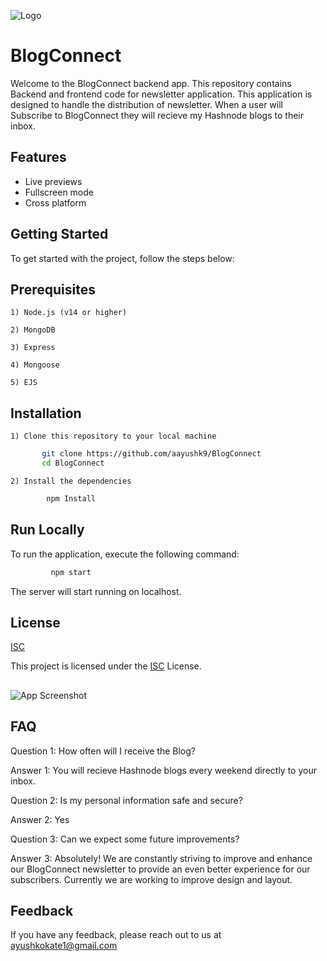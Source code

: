 
![Logo](https://th.bing.com/th/id/OIP.TaJKUtzWmFGnUsVJzwlqmAAAAA?pid=ImgDet&w=200&h=200&rs=1)


# BlogConnect

Welcome to the BlogConnect backend app. This repository contains Backend and frontend code for newsletter application. This application is designed to handle the distribution of newsletter.
When a user will Subscribe to BlogConnect they will recieve my Hashnode blogs to their inbox. 


## Features

- Live previews
- Fullscreen mode
- Cross platform


## Getting Started

 To get started with the project, follow the steps below:
## Prerequisites

    1) Node.js (v14 or higher)

    2) MongoDB

    3) Express

    4) Mongoose

    5) EJS


## Installation

    1) Clone this repository to your local machine

```bash
       git clone https://github.com/aayushk9/BlogConnect
       cd BlogConnect
```
    2) Install the dependencies

```bash
        npm Install
 ```


    
## Run Locally

To run the application, execute the following command:


```bash
         npm start
```

The server will start running on localhost.
## License

[ISC](https://fossa.com/blog/open-source-software-licenses-101-isc-license/)

This project is licensed under the [ISC](https://fossa.com/blog/open-source-software-licenses-101-isc-license/) License.




## 

![App Screenshot](https://t4.ftcdn.net/jpg/01/52/40/77/240_F_152407752_7AnelPYDABZ9XY7qbGFJY6ggueUkpslm.jpg)

## FAQ

Question 1: How often will I receive the Blog?

Answer 1: You will recieve Hashnode blogs every weekend directly to your inbox.


Question 2: Is my personal information safe and secure?

Answer 2: Yes


Question 3: Can we expect some future improvements?

Answer 3: Absolutely! We are constantly striving to improve and enhance our BlogConnect newsletter to provide an even better experience for our subscribers. Currently we are working to improve design and layout.


## Feedback

If you have any feedback, please reach out to us at ayushkokate1@gmail.com


